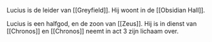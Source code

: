 Lucius is de leider van [[Greyfield]]. Hij woont in de [[Obsidian Hall]]. 

Lucius is een halfgod, en de zoon van [[Zeus]]. Hij is in dienst van [[Chronos]] en [[Chronos]] neemt in act 3 zijn lichaam over.